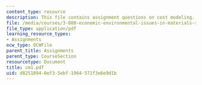 ```yaml
---
content_type: resource
description: This file contains assignment questions on cost modeling.
file: /media/courses/3-080-economic-environmental-issues-in-materials-selection-fall-2005/d82518940ef35ebf1964571f3e6e9d1b_cm1.pdf
file_type: application/pdf
learning_resource_types:
- Assignments
ocw_type: OCWFile
parent_title: Assignments
parent_type: CourseSection
resourcetype: Document
title: cm1.pdf
uid: d8251894-0ef3-5ebf-1964-571f3e6e9d1b
---
```


